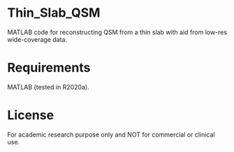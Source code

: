 # Thin_Slab_QSM
MATLAB code for reconstructing QSM from a thin slab with aid from low-res wide-coverage data.

# Requirements
MATLAB (tested in R2020a).

# License
For academic research purpose only and NOT for commercial or clinical use. 
